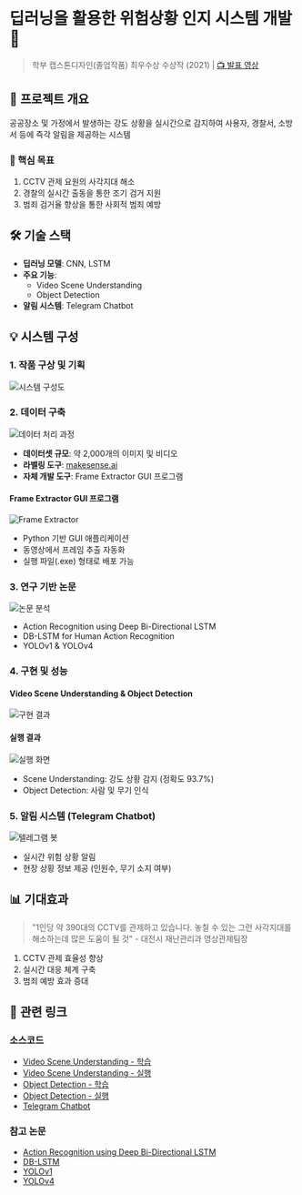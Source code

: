 # 딥러닝을 활용한 위험상황 인지 시스템 개발 🚨

> 학부 캡스톤디자인(졸업작품) 최우수상 수상작 (2021) | [📺 발표 영상](https://youtu.be/MaQp2NTFgFk?si=Vg0pdIEPHqfypPNe)

## 📌 프로젝트 개요
공공장소 및 가정에서 발생하는 강도 상황을 실시간으로 감지하여 사용자, 경찰서, 소방서 등에 즉각 알림을 제공하는 시스템

### 🎯 핵심 목표
1. CCTV 관제 요원의 사각지대 해소
2. 경찰의 실시간 출동을 통한 조기 검거 지원
3. 범죄 검거율 향상을 통한 사회적 범죄 예방

## 🛠 기술 스택
- **딥러닝 모델**: CNN, LSTM
- **주요 기능**: 
  - Video Scene Understanding
  - Object Detection
- **알림 시스템**: Telegram Chatbot

## 💡 시스템 구성

### 1. 작품 구상 및 기획
![시스템 구성도](https://user-images.githubusercontent.com/76835313/145256882-4589eae3-07fe-477b-917c-6768319ccf96.png)

### 2. 데이터 구축
![데이터 처리 과정](https://user-images.githubusercontent.com/76835313/145256959-7663b1dd-2e28-4c35-8226-104df3836bd0.png)
- **데이터셋 규모**: 약 2,000개의 이미지 및 비디오
- **라벨링 도구**: [makesense.ai](https://www.makesense.ai/)
- **자체 개발 도구**: Frame Extractor GUI 프로그램

#### Frame Extractor GUI 프로그램
![Frame Extractor](https://user-images.githubusercontent.com/76835313/145257066-2376f51b-bc59-4754-83b4-7accdbb1c377.png)
- Python 기반 GUI 애플리케이션
- 동영상에서 프레임 추출 자동화
- 실행 파일(.exe) 형태로 배포 가능

### 3. 연구 기반 논문
![논문 분석](https://user-images.githubusercontent.com/76835313/145257139-f293da29-b1dc-4038-a01f-a6af73f27d51.png)
- Action Recognition using Deep Bi-Directional LSTM
- DB-LSTM for Human Action Recognition
- YOLOv1 & YOLOv4

### 4. 구현 및 성능
#### Video Scene Understanding & Object Detection
![구현 결과](https://user-images.githubusercontent.com/76835313/145257355-4612fb62-32f6-4de4-b7a9-32e7d9d8f253.png)

#### 실행 결과
![실행 화면](https://user-images.githubusercontent.com/76835313/145257430-cf85f4fa-f0d6-4d5d-92bc-7911998a5175.png)
- Scene Understanding: 강도 상황 감지 (정확도 93.7%)
- Object Detection: 사람 및 무기 인식

### 5. 알림 시스템 (Telegram Chatbot)
![텔레그램 봇](https://user-images.githubusercontent.com/76835313/145257505-fdb6b416-3668-4a2f-b3ff-3f414d7c89f8.png)
- 실시간 위험 상황 알림
- 현장 상황 정보 제공 (인원수, 무기 소지 여부)

## 📊 기대효과
> "1인당 약 390대의 CCTV를 관제하고 있습니다. 놓칠 수 있는 그런 사각지대를 해소하는데 많은 도움이 될 것" - 대전시 재난관리과 영상관제팀장

1. CCTV 관제 효율성 향상
2. 실시간 대응 체계 구축
3. 범죄 예방 효과 증대

## 🔗 관련 링크
### 소스코드
- [Video Scene Understanding - 학습](https://github.com/engineerjkk/CapstoneDesign/blob/main/01.Video_Scene_Understanding/train.py)
- [Video Scene Understanding - 실행](https://github.com/engineerjkk/CapstoneDesign/blob/main/01.Video_Scene_Understanding/predict_video.py)
- [Object Detection - 학습](https://github.com/engineerjkk/CapstoneDesign/blob/main/02.Object_Detection/train.py)
- [Object Detection - 실행](https://github.com/engineerjkk/CapstoneDesign/blob/main/02.Object_Detection/detect.py)
- [Telegram Chatbot](https://github.com/engineerjkk/CapstoneDesign/blob/main/04.Application/README.md)

### 참고 논문
- [Action Recognition using Deep Bi-Directional LSTM](https://github.com/engineerjkk/CapstoneDesign/blob/main/05.Reference/Action_Recognition_in_Video_Sequences_using_Deep_Bi-Directional_LSTM_With_CNN_Features.pdf)
- [DB-LSTM](https://github.com/engineerjkk/CapstoneDesign/blob/main/05.Reference/DB-LSTM%20Densely-connected%20Bi-directional%20LSTM%20for%20human%20action%20recognition.pdf)
- [YOLOv1](https://github.com/engineerjkk/CapstoneDesign/blob/main/05.Reference/YOLOv1.pdf)
- [YOLOv4](https://github.com/engineerjkk/CapstoneDesign/blob/main/05.Reference/YOLOv4.pdf)
